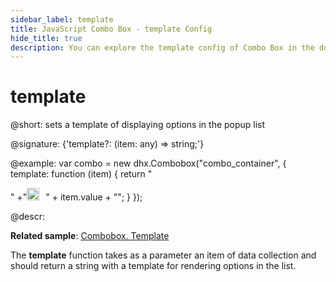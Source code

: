 ```yaml
---
sidebar_label: template
title: JavaScript Combo Box - template Config 
hide_title: true
description: You can explore the template config of Combo Box in the documentation of the DHTMLX JavaScript UI library. Browse developer guides and API reference, try out code examples and live demos, and download a free 30-day evaluation version of DHTMLX Suite 7.
---
```


# template

@short: sets a template of displaying options in the popup list

@signature: {'template?: (item: any) => string;'}

@example:
var combo = new dhx.Combobox("combo_container", {
    template: function (item) {
      return "<div style='display:inline-block'>"
      +"<img style='width:20px;height:20px;margin-right:10px;' src="+item.src+"></div>" 
      + item.value + "</div>";
    }
});

@descr:

**Related sample**: [Combobox. Template](https://snippet.dhtmlx.com/z7cpj76i)

The **template** function takes as a parameter an item of data collection and should return a string with a template for rendering options in the list.

[comment]: # (@related: combobox/how_to_start.md#initialize-combobox combobox/configuration.md#template-for-combobox-options)
